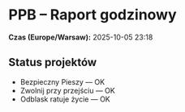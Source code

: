 # PPB – Raport godzinowy
**Czas (Europe/Warsaw):** 2025-10-05 23:18

## Status projektów
- Bezpieczny Pieszy — OK
- Zwolnij przy przejściu — OK
- Odblask ratuje życie — OK

